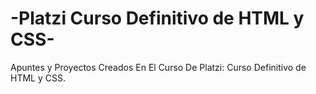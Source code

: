 # -Platzi Curso Definitivo de HTML y CSS-
Apuntes y Proyectos Creados En El Curso De Platzi: Curso Definitivo de HTML y CSS.
